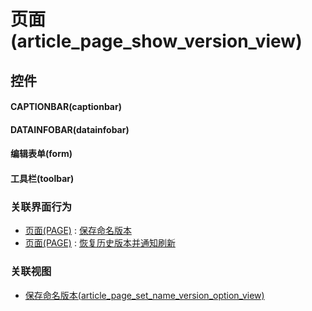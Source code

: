 # 页面(article_page_show_version_view)  <!-- {docsify-ignore-all} -->



## 控件
#### CAPTIONBAR(captionbar)
#### DATAINFOBAR(datainfobar)
#### 编辑表单(form)
#### 工具栏(toolbar)


### 关联界面行为
  * [页面(PAGE)](module/Wiki/article_page) : [保存命名版本](module/Wiki/article_page#界面行为)
  * [页面(PAGE)](module/Wiki/article_page) : [恢复历史版本并通知刷新](module/Wiki/article_page#界面行为)

### 关联视图
  * [保存命名版本(article_page_set_name_version_option_view)](app/view/article_page_set_name_version_option_view)

<script>
 const { createApp } = Vue
  createApp({
    data() {
      return {

      }
    }
  }).use(ElementPlus).mount('#app')
</script>